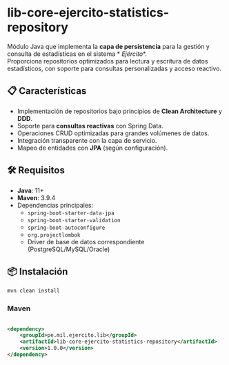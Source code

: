 # lib-core-ejercito-statistics-repository

Módulo Java que implementa la **capa de persistencia** para la gestión y consulta de estadísticas en el sistema *
*Ejército**.  
Proporciona repositorios optimizados para lectura y escritura de datos estadísticos, con soporte para consultas
personalizadas y acceso reactivo.

## 📋 Características

- Implementación de repositorios bajo principios de **Clean Architecture** y **DDD**.
- Soporte para **consultas reactivas** con Spring Data.
- Operaciones CRUD optimizadas para grandes volúmenes de datos.
- Integración transparente con la capa de servicio.
- Mapeo de entidades con **JPA** (según configuración).

## 🛠 Requisitos

- **Java**: 11+
- **Maven**: 3.9.4
- Dependencias principales:
    - `spring-boot-starter-data-jpa`
    - `spring-boot-starter-validation`
    - `spring-boot-autoconfigure`
    - `org.projectlombok`
    - Driver de base de datos correspondiente (PostgreSQL/MySQL/Oracle)

## 📦 Instalación

```bash
mvn clean install
```

### Maven

```xml

<dependency>
    <groupId>pe.mil.ejercito.lib</groupId>
    <artifactId>lib-core-ejercito-statistics-repository</artifactId>
    <version>1.0.0</version>
</dependency>
```